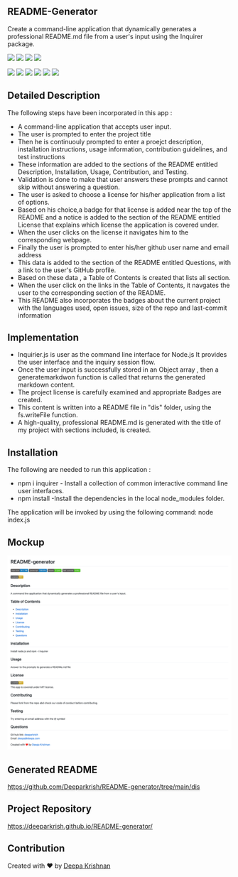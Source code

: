 ##  README-Generator 
Create a command-line application that dynamically generates a professional README.md file from a user's input using the Inquirer package.
  
<p align="left">
    <img src="https://img.shields.io/github/repo-size/deeparkrish/README-generator" />
    <img src="https://img.shields.io/github/languages/top/deeparkrish/README-generator"  />
    <img src="https://img.shields.io/github/issues/deeparkrish/README-generator" />
    <img src="https://img.shields.io/github/last-commit/deeparkrish/README-generator" >
   
</p>
<p align="left"> 
    <img src="https://img.shields.io/badge/Javascript-yellow" />
    <img src="https://img.shields.io/badge/jQuery-blue"  />
    <img src="https://img.shields.io/badge/-node.js-green" />
    <img src="https://img.shields.io/badge/-inquirer-red" >
    <img src="https://img.shields.io/badge/-screencastify-lightgrey" />
    <img src="https://img.shields.io/badge/-json-orange" />
</p>

## Detailed Description
The following steps have been incorporated in this app :
* A command-line application that accepts user input.
* The user is prompted to enter the project title
* Then he is continuouly prompted to enter a  proejct description, installation instructions, usage information, contribution guidelines, and test instructions
* These information are  added to the sections of the README entitled Description, Installation, Usage, Contribution, and Testing.
* Validation is done to make that user answers these prompts and cannot skip without answering a question.
* The user is asked to choose a license for his/her application from a list of options.
* Based on his choice,a badge for that license is added near the top of the README and a notice is added to the section of the README entitled License that explains which license the application is covered under.
* When the user clicks on the license it navigates him to the corresponding webpage.
* Finally the user is prompted to enter his/her github user name and email address
* This  data is added to the section of the README entitled Questions, with a link to the user's GitHub profile.
* Based on these data , a Table of Contents is created that lists all section. 
* When the user click on the links in the Table of Contents, it navgates the user to the corresponding section of the README.
* This README also incorporates the badges about the current project with  the languages used, open issues, size of the repo and last-commit information

## Implementation
* Inquirier.js is user as the command line interface for Node.js  It provides the user interface and the inquiry session flow.
* Once the user input is successfully stored in an Object array , then a generatemarkdwon function is called that returns the generated markdown content. 
* The project license is carefully examined and appropriate Badges  are created.
* This content is written into a README file in "dis" folder, using the fs.writeFile function. 
* A high-quality, professional README.md is generated with the title of my project with sections included, is created.

## Installation 
The following are needed to run this application :
* npm i inquirer - Install a collection of common interactive command line user interfaces.
* npm install -Install the dependencies in the local node_modules folder.

The application will be invoked by using the following command:
node index.js

## Mockup 
![Webpage](https://github.com/Deeparkrish/README-generator/blob/main/screencapture-file-Users-deepakrishnan-Mycode-ChallengeRepo-README-generator-dis-README-md-2021-07-04-23_15_28.png)

## Generated README 
https://github.com/Deeparkrish/README-generator/tree/main/dis

## Project Repository
https://deeparkrish.github.io/README-generator/


## Contribution
Created with ❤️ by [Deepa Krishnan](https://github.com/DeeparKrish/README-generator)




